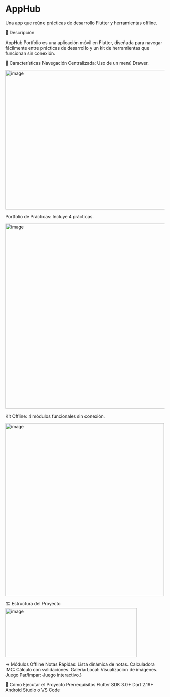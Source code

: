 # AppHub

Una app que reúne prácticas de desarrollo Flutter y herramientas offline.

📱 Descripción

AppHub Portfolio es una aplicación móvil en Flutter, diseñada para navegar fácilmente entre prácticas de desarrollo y un kit de herramientas que funcionan sin conexión.


🎯 Características
Navegación Centralizada: Uso de un menú Drawer.

<img width="508" height="440" alt="image" src="https://github.com/user-attachments/assets/4a06576c-d770-4a51-abf9-b68b540f91ef" />


Portfolio de Prácticas: Incluye 4 prácticas.

<img width="506" height="586" alt="image" src="https://github.com/user-attachments/assets/97f43f3a-4ab8-4584-9734-3d7f7ca1869b" />


Kit Offline: 4 módulos funcionales sin conexión.

<img width="502" height="547" alt="image" src="https://github.com/user-attachments/assets/e4256845-3f2a-4714-b1bd-4c4431cf215b" />

🏗️ Estructura del Proyecto
<img width="415" height="154" alt="image" src="https://github.com/user-attachments/assets/7b9df30b-0a35-43e0-97a5-bcf545df2861" />

-> Módulos Offline
Notas Rápidas: Lista dinámica de notas.
Calculadora IMC: Cálculo con validaciones.
Galería Local: Visualización de imágenes.
Juego Par/Impar: Juego interactivo.}

🚀 Cómo Ejecutar el Proyecto
Prerrequisitos
Flutter SDK 3.0+
Dart 2.19+
Android Studio o VS Code
